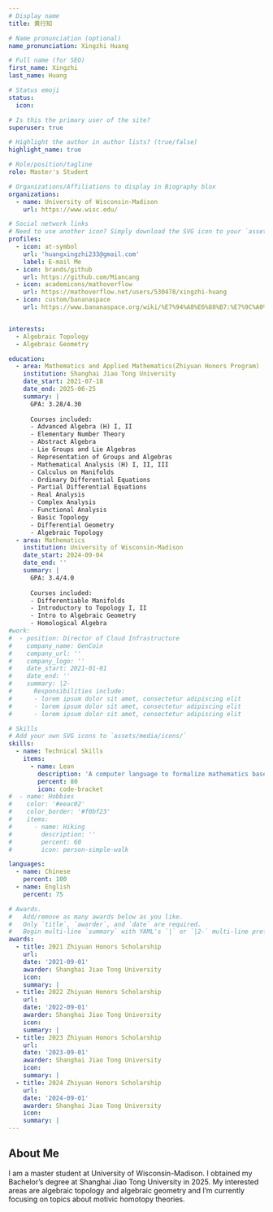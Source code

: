 ```yaml
---
# Display name
title: 黄行知

# Name pronunciation (optional)
name_pronunciation: Xingzhi Huang

# Full name (for SEO)
first_name: Xingzhi
last_name: Huang

# Status emoji
status:
  icon: 

# Is this the primary user of the site?
superuser: true

# Highlight the author in author lists? (true/false)
highlight_name: true

# Role/position/tagline
role: Master's Student

# Organizations/Affiliations to display in Biography blox
organizations:
  - name: University of Wisconsin-Madison
    url: https://www.wisc.edu/

# Social network links
# Need to use another icon? Simply download the SVG icon to your `assets/media/icons/` folder.
profiles:
  - icon: at-symbol
    url: 'huangxingzhi233@gmail.com'
    label: E-mail Me
  - icon: brands/github
    url: https://github.com/Miancang
  - icon: academicons/mathoverflow
    url: https://mathoverflow.net/users/530478/xingzhi-huang
  - icon: custom/bananaspace
    url: https://www.bananaspace.org/wiki/%E7%94%A8%E6%88%B7:%E7%9C%A0%E8%8B%8D


interests:
  - Algebraic Topology
  - Algebraic Geometry

education:
  - area: Mathematics and Applied Mathematics(Zhiyuan Honors Program)
    institution: Shanghai Jiao Tong University
    date_start: 2021-07-18
    date_end: 2025-06-25
    summary: |
      GPA: 3.28/4.30
      
      Courses included:
      - Advanced Algebra (H) I, II
      - Elementary Number Theory
      - Abstract Algebra
      - Lie Groups and Lie Algebras
      - Representation of Groups and Algebras
      - Mathematical Analysis (H) I, II, III
      - Calculus on Manifolds
      - Ordinary Differential Equations
      - Partial Differential Equations
      - Real Analysis
      - Complex Analysis
      - Functional Analysis
      - Basic Topology
      - Differential Geometry
      - Algebraic Topology
  - area: Mathematics
    institution: University of Wisconsin-Madison
    date_start: 2024-09-04
    date_end: ''
    summary: |
      GPA: 3.4/4.0
      
      Courses included:
      - Differentiable Manifolds
      - Introductory to Topology I, II
      - Intro to Algebraic Geometry
      - Homological Algebra
#work:
#  - position: Director of Cloud Infrastructure
#    company_name: GenCoin
#    company_url: ''
#    company_logo: ''
#    date_start: 2021-01-01
#    date_end: ''
#    summary: |2-
#      Responsibilities include:
#      - lorem ipsum dolor sit amet, consectetur adipiscing elit
#      - lorem ipsum dolor sit amet, consectetur adipiscing elit
#      - lorem ipsum dolor sit amet, consectetur adipiscing elit

# Skills
# Add your own SVG icons to `assets/media/icons/`
skills:
  - name: Technical Skills
    items:
      - name: Lean
        description: 'A computer language to formalize mathematics based on type theory'
        percent: 80
        icon: code-bracket
#  - name: Hobbies
#    color: '#eeac02'
#    color_border: '#f0bf23'
#    items:
#      - name: Hiking
#        description: ''
#        percent: 60
#        icon: person-simple-walk

languages:
  - name: Chinese
    percent: 100
  - name: English
    percent: 75

# Awards.
#   Add/remove as many awards below as you like.
#   Only `title`, `awarder`, and `date` are required.
#   Begin multi-line `summary` with YAML's `|` or `|2-` multi-line prefix and indent 2 spaces below.
awards:
  - title: 2021 Zhiyuan Honors Scholarship
    url:
    date: '2021-09-01'
    awarder: Shanghai Jiao Tong University
    icon:
    summary: |
  - title: 2022 Zhiyuan Honors Scholarship
    url:
    date: '2022-09-01'
    awarder: Shanghai Jiao Tong University
    icon:
    summary: |
  - title: 2023 Zhiyuan Honors Scholarship
    url:
    date: '2023-09-01'
    awarder: Shanghai Jiao Tong University
    icon:
    summary: |
  - title: 2024 Zhiyuan Honors Scholarship
    url:
    date: '2024-09-01'
    awarder: Shanghai Jiao Tong University
    icon:
    summary: |
---
```


## About Me

 I am a master student at University of Wisconsin-Madison. I obtained my Bachelor’s degree at Shanghai Jiao Tong University in 2025. My interested areas are algebraic topology and algebraic geometry and I’m currently focusing on topics about motivic homotopy theories.

